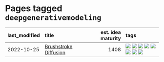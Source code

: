 # Pages tagged `deepgenerativemodeling`

|last_modified|title|est. idea maturity|tags
|:---|:---|---:|:---|
|2022-10-25|[Brushstroke Diffusion](../brushstroke-diffusion.md)|1408|[![](https://img.shields.io/badge/tag-artisticstyletransfer-d548d8)](../tags/artisticstyletransfer.md) [![](https://img.shields.io/badge/tag-creativity-98b52b)](../tags/creativity.md) [![](https://img.shields.io/badge/tag-deepgenerativemodeling-7fe3bd)](../tags/deepgenerativemodeling.md) [![](https://img.shields.io/badge/tag-experimental-c02c21)](../tags/experimental.md) [![](https://img.shields.io/badge/tag-imageprocessing-1dc0d1)](../tags/imageprocessing.md) [![](https://img.shields.io/badge/tag-modeltraining-4d5a4)](../tags/modeltraining.md) [![](https://img.shields.io/badge/tag-painting-e168be)](../tags/painting.md) [![](https://img.shields.io/badge/tag-wip-ab4f55)](../tags/wip.md)|